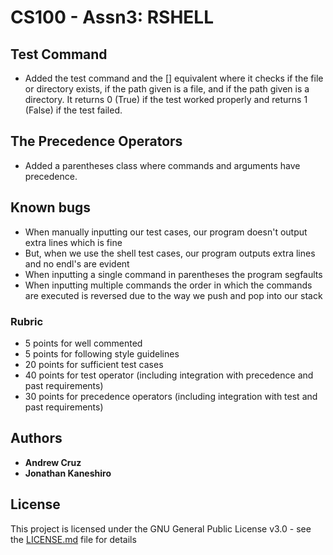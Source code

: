 # CS100 - Assn3: RSHELL

## Test Command
* Added the test command and the [] equivalent where it checks if the file or directory exists, if the path given is a file, and if the path given is a directory. It returns 0 (True) if the test worked properly and returns 1 (False) if the test failed.
## The Precedence Operators
* Added a parentheses class where commands and arguments have precedence.

## Known bugs
* When manually inputting our test cases, our program doesn't output extra lines which is fine
* But, when we use the shell test cases, our program outputs extra lines and no endl's are evident
* When inputting a single command in parentheses the program segfaults
* When inputting multiple commands the order in which the commands are executed is reversed due to the way we push and pop into our stack 

### Rubric
* 5 points for well commented
* 5 points for following style guidelines
* 20 points for sufficient test cases
* 40 points for test operator (including integration with precedence and past requirements)
* 30 points for precedence operators (including integration with test and past requirements)


## Authors

* **Andrew Cruz**
* **Jonathan Kaneshiro**

## License

This project is licensed under the GNU General Public License v3.0 - see the [LICENSE.md](https://github.com/andrew-cruz/rshell/blob/exec/LICENSE) file for details
